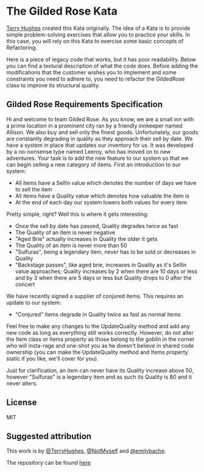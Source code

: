 # The Gilded Rose Kata

[Terry Hughes](http://iamnotmyself.com/2011/02/14/refactor-this-the-gilded-rose-kata/) created this Kata originally. The idea of a Kata is to provide simple problem-solving exercises that allow you to practice your skills. In this case, you will rely on this Kata to exercise some basic concepts of Refactoring.

Here is a piece of legacy code that works, but it has poor readability. Below you can find a textural description of what the code does. Before adding the modifications that the customer wishes you to implement and some constraints you need to adhere to, you need to refactor the GildedRose class to improve its structural quality.

## Gilded Rose Requirements Specification

Hi and welcome to team Gilded Rose. As you know, we are a small inn with a prime location in a prominent city ran by a friendly innkeeper named Allison. We also buy and sell only the finest goods. Unfortunately, our goods are constantly degrading in quality as they approach their sell by date. We have a system in place that updates our inventory for us. It was developed by a no-nonsense type named Leeroy, who has moved on to new adventures. Your task is to add the new feature to our system so that we can begin selling a new category of items. First an introduction to our system:

- All items have a SellIn value which denotes the number of days we have to sell the item
- All items have a Quality value which denotes how valuable the item is
- At the end of each day our system lowers both values for every item
 
Pretty simple, right? Well this is where it gets interesting:

- Once the sell by date has passed, Quality degrades twice as fast 
- The Quality of an item is never negative
- "Aged Brie" actually increases in Quality the older it gets 
- The Quality of an item is never more than 50
- "Sulfuras", being a legendary item, never has to be sold or decreases in Quality
- "Backstage passes", like aged brie, increases in Quality as it's SellIn value approaches; Quality increases by 2 when there are 10 days or less and by 3 when there are 5 days or less but Quality drops to 0 after the concert

We have recently signed a supplier of conjured items. This requires an update to our system:

- "Conjured" items degrade in Quality twice as fast as normal items

Feel free to make any changes to the UpdateQuality method and add any new code as long as everything still works correctly. However, do not alter the Item class or Items property as those belong to the goblin in the corner who will insta-rage and one-shot you as he doesn't believe in shared code ownership (you can make the UpdateQuality method and Items property static if you like, we'll cover for you).

Just for clarification, an item can never have its Quality increase above 50, however "Sulfuras" is a legendary item and as such its Quality is 80 and it never alters.

## License
MIT

## Suggested attribution
This work is by [@TerryHughes](https://twitter.com/TerryHughes), [@NotMyself](https://twitter.com/NotMyself) and [@emilybache](https://twitter.com/emilybache).

The repository can be found [here](https://github.com/NotMyself/GildedRose)